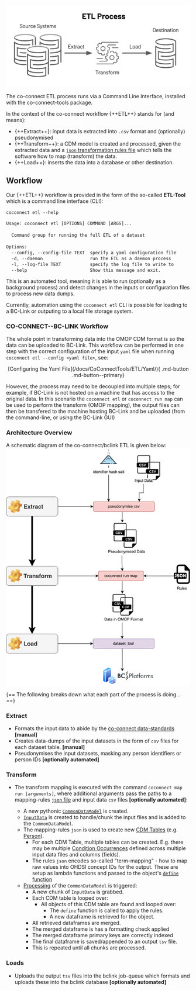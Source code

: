 ![images](../../images/ETL.jpeg)


The co-connect ETL process runs via a Command Line Interface, installed with the co-connect-tools package.


In the context of the co-connect workflow {++ETL++} stands for (and means):

* {++Extract++}: input data is extracted into `.csv` format and (optionally) pseudonymised    
* {++Transform++}: a CDM model is created and processed, given the extracted data and a [`json` transformation rules file](/docs/CoConnectTools/ETL/Rules/) which tells the software how to map (transform) the data.    
* {++Load++}: inserts the data into a database or other destination.

## Workflow

Our {++ETL++} workflow is provided in the form of the so-called __ETL-Tool__ which is a command line interface (CLI):
```
coconnect etl --help
```
```
Usage: coconnect etl [OPTIONS] COMMAND [ARGS]...

  Command group for running the full ETL of a dataset

Options:
  --config, --config-file TEXT  specify a yaml configuration file
  -d, --daemon                  run the ETL as a daemon process
  -l, --log-file TEXT           specify the log file to write to
  --help                        Show this message and exit.
```

This is an automated tool, meaning it is able to run (optionally as a background process) and detect changes in the inputs or configuration files to process new data dumps. 

Currently, automation using the `coconnect etl` CLI is possible for loading to a BC-Link or outputing to a local file storage system.


### CO-CONNECT--BC-LINK Workflow

The whole point in transforming data into the OMOP CDM format is so the data can be uploaded to BC-Link. This workflow can be performed in one step with the correct configuration of the input `yaml` file when running `coconnect etl --config <yaml file>`, see:
<center>
[Configuring the Yaml File](/docs/CoConnectTools/ETL/Yaml/){ .md-button .md-button--primary}
</center>

However, the process may need to be decoupled into multiple steps; for example, if BC-Link is not hosted on a machine that has access to the original data. In this scenario the `coconnect etl` or `coconnect run map` can be used to perform the transform (OMOP mapping), the output files can then be transfered to the machine hosting BC-Link and be uploaded (from the command-line, or using the BC-Link GUI)


### Architecture Overview
A schematic diagram of the co-connect/bclink ETL is given below:
![overview](../../images/etltool.png)


{== The following breaks down what each part of the process is doing... ==}

### Extract
* Formats the input data to abide by the [co-connect data-standards](https://co-connect.ac.uk/co-connect-data-files-and-meta-data-standardisation/) **[manual]**
* Creates data-dumps of the input datasets in the form of `csv` files for each dataset table. **[manual]**
* Pseudonymises the input datasets, masking any person identifiers or person IDs **[optionally automated]**

### Transform
* The transform mapping is executed with the command `coconnect map run [arguments]`, where additional arguments pass the paths to a mapping-rules [`json` file](/docs/CoConnectTools/ETL/Rules/) and input data `csv` files **[optionally automated]**:

    * A new pythonic [`CommonDataModel`](/docs/CoConnectTools/CommonDataModel/) is created.   
    * [`InputData`](/docs/CoConnectTools/InputData/) is created to handle/chunk the input files and is added to the `CommonDataModel`.  
    * The mapping-rules `json` is used to create new [CDM Tables](/docs/CoConnectTools/Common/#coconnect.cdm.objects.common.DestinationTable) (e.g. [Person](/docs/CoConnectTools/Person/)).
        * For each CDM Table, multiple tables can be created. E.g. there may be multiple [Condition Occurrences](/docs/CoConnectTools/ConditionOccurrences/) defined across multiple input data files and columns (fields).  
        * The rules `json` encodes so-called "term-mapping" - how to map raw values into OHDSI concept IDs for the output. These are setup as lambda functions and passed to the object's [`define` function](/docs/CoConnectTools/Common/#coconnect.cdm.objects.common.DestinationTable.define)  
    * [Processing](/docs/CoConnectTools/CommonDataModel/#coconnect.cdm.model.CommonDataModel.process) of the `CommonDataModel` is triggered:   
        * A new chunk of `InputData` is grabbed.   
        * Each CDM table is looped over:  
            * All objects of this CDM table are found and looped over:
                 * The `define` function is called to apply the rules.
                 * A new dataframe is retrieved for the object.
	    * All retrieved dataframes are merged.   
	    * The merged dataframe is has a formatting check applied
	    * The merged dataframe primary keys are correctly indexed
	    * The final dataframe is saved/appended to an output `tsv` file.   
        * This is repeated until all chunks are processed.   

### Loads
   * Uploads the output `tsv` files into the bclink job-queue which formats and uploads these into the bclink database **[optionally automated]**

